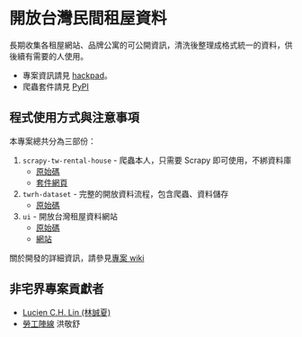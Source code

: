 # 開放台灣民間租屋資料

長期收集各租屋網站、品牌公寓的可公開資訊，清洗後整理成格式統一的資料，供後續有需要的人使用。

- 專案資訊請見 [hackpad](https://g0v.hackpad.tw/Ih7Jp4pUD5y)。
- 爬蟲套件請見 [PyPI](https://pypi.org/project/scrapy-tw-rental-house/)

## 程式使用方式與注意事項

本專案總共分為三部份：

1. `scrapy-tw-rental-house` - 爬蟲本人，只需要 Scrapy 即可使用，不綁資料庫
   - [原始碼](https://github.com/g0v/tw-rental-house-data/tree/master/scrapy-tw-rental-house)
   - [套件網頁](https://pypi.org/project/scrapy-tw-rental-house/)
2. `twrh-dataset` - 完整的開放資料流程，包含爬蟲、資料儲存
   - [原始碼](https://github.com/g0v/tw-rental-house-data/tree/master/twrh-dataset)
3. `ui` - 開放台灣租屋資料網站
   - [原始碼](https://github.com/g0v/tw-rental-house-data/tree/master/ui)
   - [網站](https://rentalhouse.g0v.ddio.io/)

關於開發的詳細資訊，請參見[專案 wiki](https://github.com/g0v/tw-rental-house-data/wiki/)


## 非宅界專案貢獻者

- [Lucien C.H. Lin (林誠夏)](lucien.cc)
- [勞工陣線](http://labor.ngo.tw/) 洪敬舒
